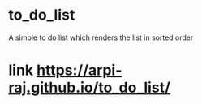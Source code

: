 # to_do_list
A simple to do list which renders the list in sorted order 
# link https://arpi-raj.github.io/to_do_list/
